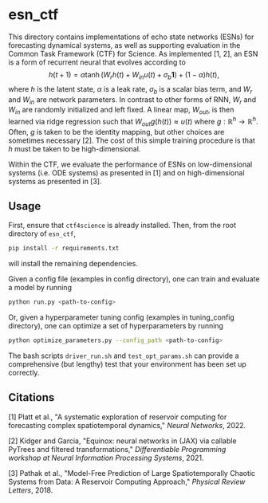 # esn_ctf

This directory contains implementations of echo state networks (ESNs) for forecasting dynamical systems, as well as supporting evaluation in the Common Task Framework (CTF) for Science. As implemented [1, 2], an ESN is a form of recurrent neural that evolves according to 
$$h(t+1) = \alpha \tanh (W_{r}h(t) + W_{in} u(t) + \sigma_b \mathbf 1) + (1-\alpha)h(t),$$
where $h$ is the latent state, $\alpha$ is a leak rate, $\sigma_b$ is a scalar bias term, and $W_r$ and $W_{in}$ are network parameters. In contrast to other forms of RNN, $W_r$ and $W_{in}$ are randomly initialized and left fixed. A linear map, $W_{out}$, is then learned via ridge regression such that $W_{out} g(h(t)) \approx u(t)$ where $g: \mathbb R^h \to \mathbb R^h$. Often, $g$ is taken to be the identity mapping, but other choices are sometimes necessary [2]. The cost of this simple training procedure is that $h$ must be taken to be high-dimensional. 

Within the CTF, we evaluate the performance of ESNs on low-dimensional systems (i.e. ODE systems) as presented in [1] and on high-dimensional systems as presented in [3].

## Usage
First, ensure that `ctf4science` is already installed. Then, from the root directory of `esn_ctf`, 
```bash
pip install -r requirements.txt
```
will install the remaining dependencies. 

Given a config file (examples in config directory), one can train and evaluate a model by running
```bash
python run.py <path-to-config>
```
Or, given a hyperparameter tuning config (examples in tuning_config directory), one can optimize a set of hyperparameters by running
```bash
python optimize_parameters.py --config_path <path-to-config>
```
The bash scripts `driver_run.sh` and `test_opt_params.sh` can provide a comprehensive (but lengthy) test that your environment has been set up correctly. 

## Citations
[1] Platt et al., "A systematic exploration of reservoir computing for forecasting complex spatiotemporal dynamics," *Neural Networks*, 2022.

[2] Kidger and Garcia, "Equinox: neural networks in (JAX) via callable PyTrees and filtered transformations," *Differentiable Programming workshop at Neural Information Processing Systems*, 2021.

[3] Pathak et al., "Model-Free Prediction of Large Spatiotemporally Chaotic Systems from Data: A Reservoir Computing Approach," *Physical Review Letters*, 2018.